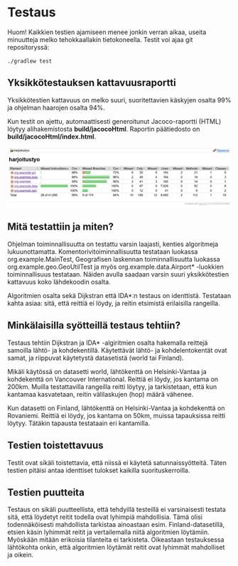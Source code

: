 # Testaus

Huom! Kaikkien testien ajamiseen menee jonkin verran aikaa, useita minuutteja melko tehokkaallakin tietokoneella. Testit voi ajaa git repositoryssä:

```
./gradlew test
```

## Yksikkötestauksen kattavuusraportti

Yksikkötestien kattavuus on melko suuri, suoritettavien käskyjen osalta 99% ja ohjelman haarojen osalta 94%.

Kun testit on ajettu, automaattisesti generoitunut Jacoco-raportti (HTML) löytyy alihakemistosta **build/jacocoHtml**. Raportin päätiedosto on **build/jacocoHtml/index.html**.

![](jacoco_report.png)

## Mitä testattiin ja miten?

Ohjelman toiminnallisuutta on testattu varsin laajasti, kenties algoritmeja lukuunottamatta. Komentorivitoiminnallisuutta testataan luokassa org.example.MainTest, Geografisen laskennan toiminnallisuutta luokassa org.example.geo.GeoUtilTest ja myös org.example.data.Airport* -luokkien toiminnallisuus testataan. Näiden avulla saadaan varsin suuri yksikkötestien kattavuus koko lähdekoodin osalta.

Algoritmien osalta sekä Dijkstran että IDA*:n testaus on identtistä. Testataan kahta asiaa: sitä, että reittiä ei löydy, ja reitin etsimistä erilaisilla rangeilla. 

## Minkälaisilla syötteillä testaus tehtiin?

Testaus tehtiin Dijkstran ja IDA* -algiritmien osalta hakemalla reittejä samoilla lähtö- ja kohdekentillä. Käytettävät lähtö- ja kohdelentokentät ovat samat, ja riippuvat käytetystä datasetistä (world tai Finland).

Mikäli käytössä on datasetti world, lähtökenttä on Helsinki-Vantaa ja kohdekenttä on Vancouver International. Reittiä ei löydy, jos kantama on 200km. Muilla testattavilla rangeilla reitti löytyy, ja tarkistetaan, että kun kantamaa kasvatetaan, reitin välilaskujen (hop) määrä vähenee.

Kun datasetti on Finland, lähtökenttä on Helsinki-Vantaa ja kohdekenttä on Rovaniemi. Reittiä ei löydy, jos kantama on 50km, muissa tapauksissa reitti löytyy. Tätäkin tapausta testataain eri kantamilla.

## Testien toistettavuus

Testit ovat sikäli toistettavia, että niissä ei käytetä satunnaissyötteitä. Täten testien pitäisi antaa identtiset tulokset kaikilla suorituskerroilla.

## Testien puutteita

Testaus on sikäli puutteellista, että tehdyillä testeillä ei varsinaisesti testata sitä, että löydetyt reitit todella ovat lyhimpiä mahdollisia. Tämä olisi todennäköisesti mahdollista tarkistaa ainoastaan esim. Finland-datasetillä, etsien käsin lyhimmät reitit ja vertailemalla niitä algoritmien löytämiin. Myöskään mitään erikoisia tilanteita ei tarkisteta. Oikeastaan testauksessa lähtökohta onkin, että algoritmien löytämät reitit ovat lyhimmät mahdolliset ja oikein.
